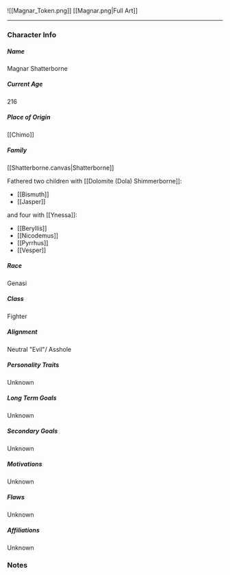 ![[Magnar_Token.png]]
[[Magnar.png|Full Art]]

---
### Character Info

##### Name 
Magnar Shatterborne

##### Current Age
216

##### Place of Origin
[[Chimo]]

##### Family
[[Shatterborne.canvas|Shatterborne]]

Fathered two children with [[Dolomite (Dola) Shimmerborne]]:
- [[Bismuth]]
- [[Jasper]]

and four with [[Ynessa]]:
- [[Beryllis]]
- [[Nicodemus]]
- [[Pyrrhus]]
- [[Vesper]]

##### Race
Genasi

##### Class
Fighter

##### Alignment
Neutral "Evil"/ Asshole

##### Personality Traits
Unknown

##### Long Term Goals
Unknown


##### Secondary Goals
Unknown


##### Motivations
Unknown


##### Flaws
Unknown


##### Affiliations
Unknown

### Notes
